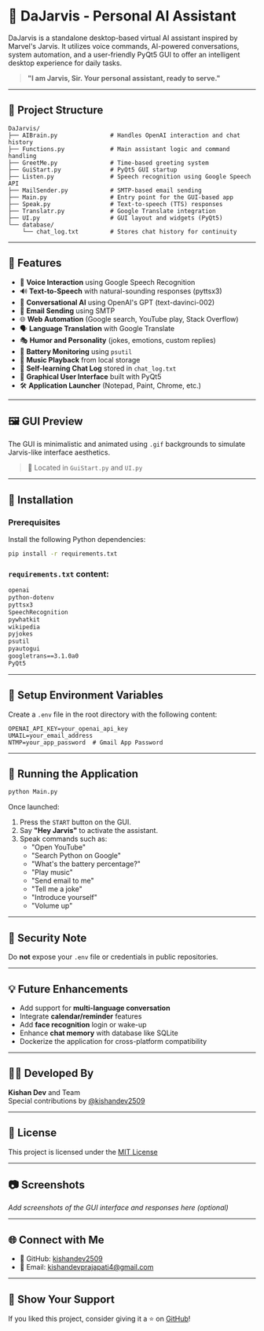 
# 🤖 DaJarvis - Personal AI Assistant

DaJarvis is a standalone desktop-based virtual AI assistant inspired by Marvel's Jarvis. It utilizes voice commands, AI-powered conversations, system automation, and a user-friendly PyQt5 GUI to offer an intelligent desktop experience for daily tasks.

> **"I am Jarvis, Sir. Your personal assistant, ready to serve."**

---

## 📂 Project Structure

```
DaJarvis/
├── AIBrain.py               # Handles OpenAI interaction and chat history
├── Functions.py             # Main assistant logic and command handling
├── GreetMe.py               # Time-based greeting system
├── GuiStart.py              # PyQt5 GUI startup
├── Listen.py                # Speech recognition using Google Speech API
├── MailSender.py            # SMTP-based email sending
├── Main.py                  # Entry point for the GUI-based app
├── Speak.py                 # Text-to-speech (TTS) responses
├── Translatr.py             # Google Translate integration
├── UI.py                    # GUI layout and widgets (PyQt5)
└── database/
    └── chat_log.txt         # Stores chat history for continuity
```

---

## 🧠 Features

- 🎤 **Voice Interaction** using Google Speech Recognition
- 🔊 **Text-to-Speech** with natural-sounding responses (pyttsx3)
- 💬 **Conversational AI** using OpenAI's GPT (text-davinci-002)
- 📧 **Email Sending** using SMTP
- 🌐 **Web Automation** (Google search, YouTube play, Stack Overflow)
- 🗣️ **Language Translation** with Google Translate
- 🎭 **Humor and Personality** (jokes, emotions, custom replies)
- 🔋 **Battery Monitoring** using `psutil`
- 🎵 **Music Playback** from local storage
- 🧠 **Self-learning Chat Log** stored in `chat_log.txt`
- 🧱 **Graphical User Interface** built with PyQt5
- 🛠️ **Application Launcher** (Notepad, Paint, Chrome, etc.)

---

## 🖼️ GUI Preview

The GUI is minimalistic and animated using `.gif` backgrounds to simulate Jarvis-like interface aesthetics.

> 📌 Located in `GuiStart.py` and `UI.py`

---

## 🚀 Installation

### Prerequisites

Install the following Python dependencies:

```bash
pip install -r requirements.txt
```

### `requirements.txt` content:

```txt
openai
python-dotenv
pyttsx3
SpeechRecognition
pywhatkit
wikipedia
pyjokes
psutil
pyautogui
googletrans==3.1.0a0
PyQt5
```

---

## 🔐 Setup Environment Variables

Create a `.env` file in the root directory with the following content:

```env
OPENAI_API_KEY=your_openai_api_key
UMAIL=your_email_address
NTMP=your_app_password  # Gmail App Password
```

---

## 🧪 Running the Application

```bash
python Main.py
```

Once launched:

1. Press the `START` button on the GUI.
2. Say **"Hey Jarvis"** to activate the assistant.
3. Speak commands such as:
   - "Open YouTube"
   - "Search Python on Google"
   - "What's the battery percentage?"
   - "Play music"
   - "Send email to me"
   - "Tell me a joke"
   - "Introduce yourself"
   - "Volume up"

---

## 🔐 Security Note

Do **not** expose your `.env` file or credentials in public repositories.

---

## 💡 Future Enhancements

- Add support for **multi-language conversation**
- Integrate **calendar/reminder** features
- Add **face recognition** login or wake-up
- Enhance **chat memory** with database like SQLite
- Dockerize the application for cross-platform compatibility

---

## 👩‍💻 Developed By

**Kishan Dev** and Team  
Special contributions by [@kishandev2509](https://github.com/kishandev2509)

---

## 📜 License

This project is licensed under the [MIT License](LICENSE)

---

## 📷 Screenshots

_Add screenshots of the GUI interface and responses here (optional)_

---

## 🌐 Connect with Me

- 💼 GitHub: [kishandev2509](https://github.com/kishandev2509)
- 📧 Email: kishandevprajapati4@gmail.com

---

## 🌟 Show Your Support

If you liked this project, consider giving it a ⭐ on [GitHub](https://github.com/kishandev2509/DAJarvis)!
